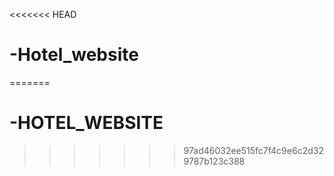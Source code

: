<<<<<<< HEAD
# -Hotel_website
=======
# -HOTEL_WEBSITE
>>>>>>> 97ad46032ee515fc7f4c9e6c2d329787b123c388
